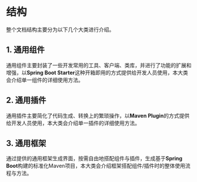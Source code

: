 # 结构

整个文档结构主要分为以下几个大类进行介绍。



## 1. 通用组件

通用组件主要封装了一些开发常用的工具、客户端、类库，并进行了功能的扩展和增强，以**Spring Boot Starter**这种开箱即用的方式提供给开发人员使用，本大类会介绍单一组件的详细使用方法。



## 2. 通用插件

通用插件主要简化了代码生成、转换上的繁琐操作，以**Maven Plugin**的方式提供给开发人员使用，本大类会介绍单一插件的详细使用方法。



## 3. 通用框架

通过提供的通用框架生成界面，按需自由地搭配组件与插件，生成基于**Spring Boot**构建的标准化Maven项目，本大类会介绍框架搭配组件/插件时的整体使用流程与方法。

